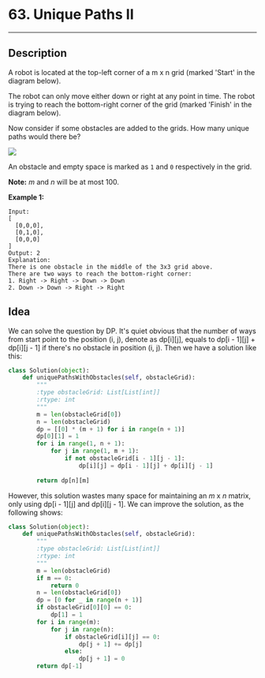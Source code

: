 # 63. Unique Paths II
---

## Description

A robot is located at the top-left corner of a m x n grid (marked 'Start' in the diagram below).

The robot can only move either down or right at any point in time. The robot is trying to reach the bottom-right corner of the grid (marked 'Finish' in the diagram below).

Now consider if some obstacles are added to the grids. How many unique paths would there be?

![](https://leetcode.com/static/images/problemset/robot_maze.png)

An obstacle and empty space is marked as `1` and `0` respectively in the grid.

**Note:** *m* and *n* will be at most 100.

**Example 1:**

```
Input:
[
  [0,0,0],
  [0,1,0],
  [0,0,0]
]
Output: 2
Explanation:
There is one obstacle in the middle of the 3x3 grid above.
There are two ways to reach the bottom-right corner:
1. Right -> Right -> Down -> Down
2. Down -> Down -> Right -> Right
```

## Idea
We can solve the question by DP. It's quiet obvious that the number of ways from start point to the position (i, j), denote as dp[i][j], equals to dp[i - 1][j] + dp[i][j - 1] if there's no obstacle in position (i, j). Then we have a solution like this:

```python
class Solution(object):
    def uniquePathsWithObstacles(self, obstacleGrid):
        """
        :type obstacleGrid: List[List[int]]
        :rtype: int
        """
        m = len(obstacleGrid[0])
        n = len(obstacleGrid)
        dp = [[0] * (m + 1) for i in range(n + 1)]
        dp[0][1] = 1
        for i in range(1, n + 1):
            for j in range(1, m + 1):
                if not obstacleGrid[i - 1][j - 1]:
                    dp[i][j] = dp[i - 1][j] + dp[i][j - 1]
        
        return dp[n][m]
```

However, this solution wastes many space for maintaining an *m* x *n* matrix, only using dp[i - 1][j] and dp[i][j - 1]. We can improve the solution, as the following shows:

```python
class Solution(object):
    def uniquePathsWithObstacles(self, obstacleGrid):
        """
        :type obstacleGrid: List[List[int]]
        :rtype: int
        """
        m = len(obstacleGrid)
        if m == 0:
            return 0
        n = len(obstacleGrid[0])
        dp = [0 for _ in range(n + 1)]
        if obstacleGrid[0][0] == 0:
            dp[1] = 1
        for i in range(m):
            for j in range(n):
                if obstacleGrid[i][j] == 0:
                    dp[j + 1] += dp[j]
                else:
                    dp[j + 1] = 0
        return dp[-1]
```
